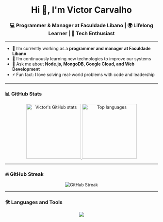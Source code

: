 <h1 align="center">Hi 👋, I'm Victor Carvalho</h1>
<h3 align="center">💻 Programmer & Manager at Faculdade Líbano | 🌍 Lifelong Learner | 🚀 Tech Enthusiast</h3>

---

- 🔭 I’m currently working as a **programmer and manager at Faculdade Líbano**
- 🌱 I’m continuously learning new technologies to improve our systems
- 💬 Ask me about **Node.js, MongoDB, Google Cloud, and Web Development**
- ⚡ Fun fact: I love solving real-world problems with code and leadership

---

### 📊 GitHub Stats

<div align="center">
  <a href="https://github.com/VictorCarvalho-dev">
    <img height="180em" src="https://github-readme-stats.vercel.app/api?username=VictorCarvalho-dev&show_icons=true&theme=default&include_all_commits=true&count_private=true" alt="Victor's GitHub stats"/>
    <img height="180em" src="https://github-readme-stats.vercel.app/api/top-langs/?username=VictorCarvalho-dev&layout=compact&theme=default" alt="Top languages"/>
  </a>
</div>

---

### 🔥 GitHub Streak

<div align="center">
  <img src="https://github-readme-streak-stats.herokuapp.com/?user=VictorCarvalho-dev&theme=default" alt="GitHub Streak" />
</div>

---

### 🛠️ Languages and Tools

<p align="center">
  <img src="https://skillicons.dev/icons?i=js,nodejs,ts,mongodb,react,angular,go,html,css,git,gcp,docker" />
</p>
